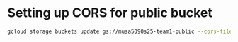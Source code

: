 # Setting up CORS for public bucket

```bash
gcloud storage buckets update gs://musa5090s25-team1-public --cors-file=cors.json
```
